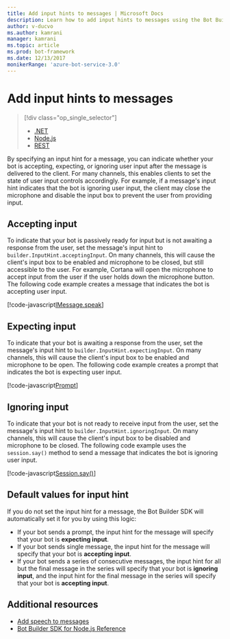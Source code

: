 ```yaml
---
title: Add input hints to messages | Microsoft Docs
description: Learn how to add input hints to messages using the Bot Builder SDK for .NET.
author: v-ducvo
ms.author: kamrani
manager: kamrani
ms.topic: article
ms.prod: bot-framework
ms.date: 12/13/2017
monikerRange: 'azure-bot-service-3.0'
---
```


# Add input hints to messages
> [!div class="op_single_selector"]
> - [.NET](../dotnet/bot-builder-dotnet-add-input-hints.md)
> - [Node.js](../nodejs/bot-builder-nodejs-send-input-hints.md)
> - [REST](../rest-api/bot-framework-rest-connector-add-input-hints.md)

By specifying an input hint for a message, you can indicate whether your bot is accepting, expecting, or ignoring user input after the message is delivered to the client. For many channels, this enables clients to set the state of user input controls accordingly. For example, if a message's input hint indicates that the bot is ignoring user input, the client may close the microphone and disable the input box to prevent the user from providing input.

## Accepting input

To indicate that your bot is passively ready for input but is not awaiting a response from the user, set the message's input hint to `builder.InputHint.acceptingInput`. On many channels, this will cause the client's input box to be enabled and microphone to be closed, but still accessible to the user. For example, Cortana will open the microphone to accept input from the user if the user holds down the microphone button. The following code example creates a message that indicates the bot is accepting user input.

[!code-javascript[IMessage.speak](../includes/code/node-input-hints.js#InputHintAcceptingInput)]

## Expecting input

To indicate that your bot is awaiting a response from the user, set the message's input hint to `builder.InputHint.expectingInput`. On many channels, this will cause the client's input box to be enabled and microphone to be open. The following code example creates a prompt that indicates the bot is expecting user input.

[!code-javascript[Prompt](../includes/code/node-input-hints.js#InputHintExpectingInput)]

## Ignoring input

To indicate that your bot is not ready to receive input from the user, set the message's input hint to `builder.InputHint.ignoringInput`. 
On many channels, this will cause the client's input box to be disabled and microphone to be closed. The following code example uses the `session.say()` method to send a message that indicates the bot is ignoring user input.

[!code-javascript[Session.say()](../includes/code/node-input-hints.js#InputHintIgnoringInput)]

## Default values for input hint

If you do not set the input hint for a message, the Bot Builder SDK will automatically set it for you by using this logic: 

- If your bot sends a prompt, the input hint for the message will specify that your bot is **expecting input**.</li>
- If your bot sends single message, the input hint for the message will specify that your bot is **accepting input**.</li>
- If your bot sends a series of consecutive messages, the input hint for all but the final message in the series will specify that your bot is **ignoring input**, and the input hint for the final message in the series will specify that your bot is **accepting input**.

## Additional resources

- [Add speech to messages](bot-builder-nodejs-text-to-speech.md)
- [Bot Builder SDK for Node.js Reference][SDKReference]

[SDKReference]: https://docs.botframework.com/en-us/node/builder/chat-reference/modules/_botbuilder_d_.html

